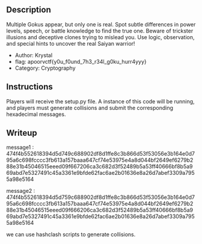 ## Description
Multiple Gokus appear, but only one is real. Spot subtle differences in power levels, speech, or battle knowledge to find the true one. Beware of trickster illusions and deceptive clones trying to mislead you. Use logic, observation, and special hints to uncover the real Saiyan warrior!

- Author: Krystal
- flag: apoorvctf{y0u_f0und_7h3_r34l_g0ku_hurr4yyy}
- Category: Cryptography

## Instructions
Players will receive the setup.py file.
A instance of this code will be running, and players must generate collisions and submit the corresponding hexadecimal messages.

## Writeup

message1 : 
474f4b552618394d5d749c688902df8d1ffe8c3b866d53f53056e3b164e0d795a6c698fcccc3fb613a157baaa647cf74e53975e4a8d044bf2649ef6279b288e31b45046515eeed09f667206ca3c682d3f52489b5a53ff40666bf8b5a969abd7e5327491c45a3361e9bfde62fac6ae2b01636e8a26d7abef3309a7955a98e5164

message2 :
474f4b552618394d5d759c688902df8d1ffe8c3b866d53f53056e3b164e0d795a6c698fcccc3fb613a157baaa647cf74e53975e4a8d044bf2649ef6279b288e31b45046515eeed09f666206ca3c682d3f52489b5a53ff40666bf8b5a969abd7e5327491c45a3361e9bfde62fac6ae2b01636e8a26d7abef3309a7955a98e5164

we can use hashclash scripts to generate collisions.
